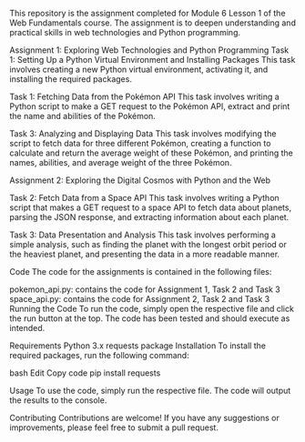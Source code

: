 This repository is the assignment completed for Module 6 Lesson 1 of the Web Fundamentals course. The assignment is to deepen understanding and practical skills in web technologies and Python programming.

Assignment 1: Exploring Web Technologies and Python Programming
Task 1: Setting Up a Python Virtual Environment and Installing Packages
This task involves creating a new Python virtual environment, activating it, and installing the required packages.

Task 1: Fetching Data from the Pokémon API
This task involves writing a Python script to make a GET request to the Pokémon API, extract and print the name and abilities of the Pokémon.

Task 3: Analyzing and Displaying Data
This task involves modifying the script to fetch data for three different Pokémon, creating a function to calculate and return the average weight of these Pokémon, and printing the names, abilities, and average weight of the three Pokémon.

Assignment 2: Exploring the Digital Cosmos with Python and the Web

Task 2: Fetch Data from a Space API
This task involves writing a Python script that makes a GET request to a space API to fetch data about planets, parsing the JSON response, and extracting information about each planet.

Task 3: Data Presentation and Analysis
This task involves performing a simple analysis, such as finding the planet with the longest orbit period or the heaviest planet, and presenting the data in a more readable manner.

Code
The code for the assignments is contained in the following files:

pokemon_api.py: contains the code for Assignment 1, Task 2 and Task 3
space_api.py: contains the code for Assignment 2, Task 2 and Task 3
Running the Code
To run the code, simply open the respective file and click the run button at the top. The code has been tested and should execute as intended.

Requirements
Python 3.x
requests package
Installation
To install the required packages, run the following command:

bash
Edit
Copy code
pip install requests

Usage
To use the code, simply run the respective file. The code will output the results to the console.

Contributing
Contributions are welcome! If you have any suggestions or improvements, please feel free to submit a pull request.
